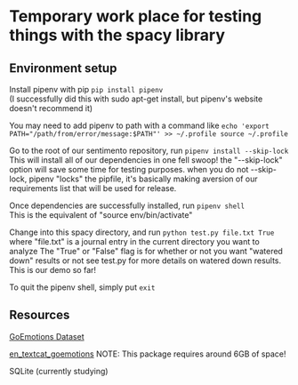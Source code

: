 # Temporary work place for testing things with the spacy library
## Environment setup
Install pipenv with pip `pip install pipenv`  
(I successfully did this with sudo apt-get install, but pipenv's website doesn't recommend it)

You may need to add pipenv to path with a command like `echo 'export PATH="/path/from/error/message:$PATH"' >> ~/.profile source ~/.profile`

Go to the root of our sentimento repository, run `pipenv install --skip-lock`  
This will install all of our dependencies in one fell swoop! the "--skip-lock" option will save some time for testing purposes. when you do not --skip-lock, pipenv "locks" the pipfile, it's basically making aversion of our requirements list that will be used for release.

Once dependencies are successfully installed, run `pipenv shell`  
This is the equivalent of "source env/bin/activate"

Change into this spacy directory, and run `python test.py file.txt True`  
where "file.txt" is a journal entry in the current directory you want to analyze The "True" or "False" flag is for whether or not you want "watered down" results or not see test.py for more details on watered down results. This is our demo so far!

To quit the pipenv shell, simply put `exit`

## Resources
[GoEmotions Dataset](https://github.com/google-research/google-research/tree/master/goemotions)

[en_textcat_goemotions](https://huggingface.co/explosion/en_textcat_goemotions?text=I+like+you.+I+love+you) NOTE: This package requires around 6GB of space!

SQLite (currently studying)